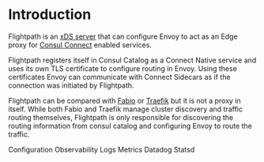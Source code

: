 # Introduction

Flightpath is an [xDS server][] that can configure Envoy to act as an Edge proxy for [Consul Connect][] enabled services.

Flightpath registers itself in Consul Catalog as a Connect Native service and uses its own TLS certificate to configure
routing in Envoy. Using these certificates Envoy can communicate with Connect Sidecars as if the connection was
initiated by Flightpath.

Flightpath can be compared with [Fabio][] or [Traefik][] but it is not a proxy in itself. While both Fabio and Traefik manage
cluster discovery and traffic routing themselves, Flightpath is only responsible for discovering the routing information
from consul catalog and configuring Envoy to route the traffic.

  Configuration
  Observability
    Logs
    Metrics
      Datadog
      Statsd


[xDS server]: https://www.envoyproxy.io/docs/envoy/latest/api-docs/xds_protocol 
[Consul Connect]: https://www.consul.io/docs/connect/index.html
[Traefik]: https://docs.traefik.io/
[Fabio]: https://fabiolb.net/